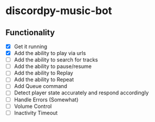 # discordpy-music-bot

## Functionality

- [x] Get it running
- [x] Add the ability to play via urls
- [ ] Add the ability to search for tracks
- [ ] Add the ability to pause/resume
- [ ] Add the ability to Replay
- [ ] Add the ability to Repeat
- [ ] Add Queue command
- [ ] Detect player state accurately and respond accordingly
- [ ] Handle Errors (Somewhat)
- [ ] Volume Control
- [ ] Inactivity Timeout
